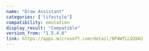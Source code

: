 ```yaml
---
name: "Draw Assistant"
categories: ['lifestyle']
compatibility: emulation
display_result: "Compatible"
version_from: "1.5.4.0"
link: https://apps.microsoft.com/detail/9P4WTLLQ26HJ
---
```

